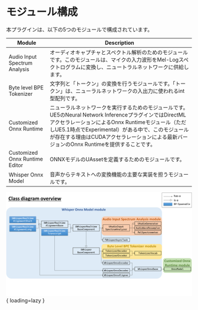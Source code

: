 # モジュール構成

本プラグインは、以下の5つのモジュールで構成されています。

| Module | Description |
| ---- | ---- |
| Audio Input Spectrum Analysis | オーディオキャプチャとスペクトル解析のためのモジュールです。このモジュールは、マイクの入力波形をMel-Logスペクトログラムに変換し、ニュートラルネットワークに供給します。 |
| Byte level BPE Tokenizer | 文字列と「トークン」の変換を行うモジュールです。「トークン」は、ニューラルネットワークの入出力に使われるint型配列です。 |
| Customized Onnx Runtime | ニューラルネットワークを実行するためのモジュールです。UE5のNeural Network InferenceプラグインではDirectMLアクセラレーションによるOnnx Runtimeモジュール（ただしUE5.1時点でExperimental）がある中で、このモジュールが存在する理由はCUDAアクセラレーションによる最新バージョンのOnnx Runtimeを提供することです。 |
| Customized Onnx Runtime Editor | ONNXモデルのUAssetを定義するためのモジュールです。 |
| Whisper Onnx Model | 音声からテキストへの変換機能の主要な実装を担うモジュールです。 |

![](images/systemOverview.png){ loading=lazy }
